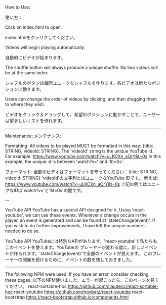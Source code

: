 
How to Use:

使い方：

Click on index.html to open.

index.htmlをクッリクしてください。

Videos will begin playing automatically.

自動的にビデオが始まります。

The shuffle button will always produce a unique shuffle. No two videos will be
at the same index.

シャフルのボタンは毎回ユニークなシャフルを作ります。各ビデオは新たなポジションに動きます。

Users can change the order of videos by clicking, and then dragging them to where
they wish.

ビデオをクリック＆ドラッグして、希望のポジションに動かすことで、ユーザーは望ましいリストを作れます。


-----------
Maintenance:
メンテナンス:

Formatting:
All videos to be played MUST be formatted in this way: {title: STRING, videoId: STRING}.
The 'videoId' string is the unique YouTube id.
For example: https://www.youtube.com/watch?v=uLKCXn_aQrY&t=0s
In this example, the unique id is between 'watch?v=' and '&t=0s'.

フォーマット:
全部のビデオはフォーマットを守ってください：{title: STRING, videoId: STRING}
'videoId'の文字列とはユニークなYouTube IDです。
例えば: https://www.youtube.com/watch?v=uLKCXn_aQrY&t=0s
上記の例ではユニークなIDは'watch?v='と'&t=0s'の間です。

--

YouTube API
YouTube has a special API designed for it. Using 'react-youtube', we can use
these events. Whenever a change occurs in the player, an event is generated and
can be found at 'stateChange(event)'. If you wish to do further improvements, I
have left the unique numbers needed to do so.

YouTube API
YouTubeには特別なAPIがあります。'react-youtube'で私たちもこのイベントを使えます。YouTubeの
プレーヤーが変わる度に、新しいイベントが作られます。'stateChange(event)'で全部のイベントが見えます。
このプレーヤーの開発を続けるために、イベントの数を残しておきました。

-----------
The following NPM were used. If you have an error, consider checking these pages.
以下のNPM使いました。エラーが起こったら、このページを見てください。
react-sortable-hoc
https://github.com/clauderic/react-sortable-hoc
react-youtube
https://github.com/troybetz/react-youtube
react-bootstrap
https://react-bootstrap.github.io/components.html

